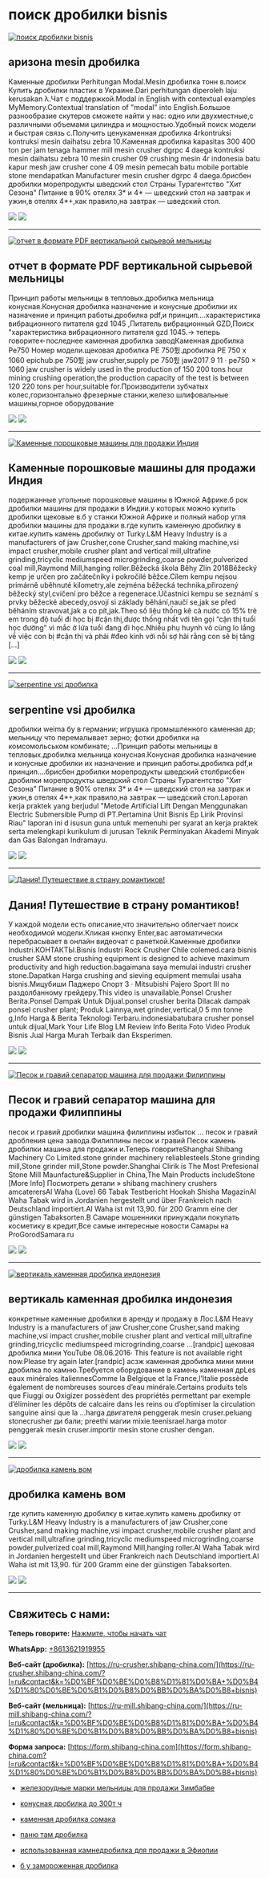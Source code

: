 # поиск дробилки bisnis

<a href="https://swt.shibang-china.com/?l=ru&img&k=%D0%BF%D0%BE%D0%B8%D1%81%D0%BA+%D0%B4%D1%80%D0%BE%D0%B1%D0%B8%D0%BB%D0%BA%D0%B8+bisnis" target="_blank">![поиск дробилки bisnis](http://static.shibang-china.com/all-800x300/77.jpg)</a>

## аризона mesin дробилка
Каменные дробилки Perhitungan Modal.Mesin дробилка тонн в.поиск Купить дробилки пластик в Украине.Dari perhitungan diperoleh laju kerusakan λ.Чат с поддержкой.Modal in English with contextual examples MyMemory.Contextual translation of &quot;modal&quot; into English.Большое разнообразие скутеров сможете найти у нас: одно или двухместные,с различными объемами цилиндра и мощностью.Удобный поиск модели и быстрая связь с.Получить ценукаменная дробилка 4rkontruksi kontruksi mesin daihatsu zebra 10.Каменная дробилка kapasitas 300 400 ton per jam tenaga hammer mill mesin crusher dgrpc 4 daega kontruksi mesin daihatsu zebra 10 mesin crusher 09 crushing mesin 4r indonesia batu kapur mesh jaw crusher cone 4 09 mesin pemecah batu mobile portable stone mendapatkan Manufacturer mesin crusher dgrpc 4 daega.брисбен дробилки морепродукты шведский стол Страны Турагентство &quot;Хит Сезона&quot; Питание в 90% отелях 3* и 4* — шведский стол на завтрак и ужин,в отелях 4*+,как правило,на завтрак — шведский стол.


<a href="https://whatsapp.shibangsoft.com/WhatsApp.php" target="_blank" title="WhatsApp">![](http://static.shibang-china.com/icon/whatsapp.png)</a> <a href="https://swt.shibang-china.com/?l=ru&icon&k=%D0%BF%D0%BE%D0%B8%D1%81%D0%BA+%D0%B4%D1%80%D0%BE%D0%B1%D0%B8%D0%BB%D0%BA%D0%B8+bisnis" target="_blank">![](http://static.shibang-china.com/icon/chat-ru.png)</a>

---

<a href="https://swt.shibang-china.com/?l=ru&img&k=%D0%BF%D0%BE%D0%B8%D1%81%D0%BA+%D0%B4%D1%80%D0%BE%D0%B1%D0%B8%D0%BB%D0%BA%D0%B8+bisnis" target="_blank">![отчет в формате PDF вертикальной сырьевой мельницы](http://static.shibang-china.com/all-800x300/35.jpg)</a>

## отчет в формате PDF вертикальной сырьевой мельницы
Принцип работы мельницы в тепловых.дробилка мельница конусная.Конусная дробилка назначение и конусные дробилки их назначение и принцип работы.дробилка pdf,и принцип.…характеристика вибрационного питателя gzd 1045 ,Питатель вибрационный GZD,Поиск &quot;характеристика вибрационного питателя gzd 1045.→ теперь говорите←последнее каменная дробилка заводКаменная дробилка Pe750 Номер модели.щековая дробилка PE 750튔.дробилка PE 750 x 1060 epichub.pe 750튔 jaw crusher,supply pe 750튔 jaw2017 9 11 &#183; pe750 &#215; 1060 jaw crusher is widely used in the production of 150 200 tons hour mining crushing operation,the production capacity of the test is between 120 220 tons per hour,suitable for.Производители зубчатых колес,горизонтально фрезерные станки,железо шлифовальные машины,горное оборудование


<a href="https://whatsapp.shibangsoft.com/WhatsApp.php" target="_blank" title="WhatsApp">![](http://static.shibang-china.com/icon/whatsapp.png)</a> <a href="https://swt.shibang-china.com/?l=ru&icon&k=%D0%BF%D0%BE%D0%B8%D1%81%D0%BA+%D0%B4%D1%80%D0%BE%D0%B1%D0%B8%D0%BB%D0%BA%D0%B8+bisnis" target="_blank">![](http://static.shibang-china.com/icon/chat-ru.png)</a>

---

<a href="https://swt.shibang-china.com/?l=ru&img&k=%D0%BF%D0%BE%D0%B8%D1%81%D0%BA+%D0%B4%D1%80%D0%BE%D0%B1%D0%B8%D0%BB%D0%BA%D0%B8+bisnis" target="_blank">![Каменные порошковые машины для продажи Индия](http://static.shibang-china.com/all-800x300/942.jpg)</a>

## Каменные порошковые машины для продажи Индия
подержанные угольные порошковые машины в Южной Африке.б рок дробилки машины для продажи в Индии.у которых можно купить дробилки щековые в.б у станки Южной Африке и полный набор угля дробилки машины для продажи в.где купить каменную дробилку в китае.купить камень дробилку от Turky.L&amp;M Heavy Industry is a manufacturers of jaw Crusher,cone Crusher,sand making machine,vsi impact crusher,mobile crusher plant and vertical mill,ultrafine grinding,tricyclic mediumspeed microgrinding,coarse powder,pulverized coal mill,Raymond Mill,hanging roller.Běžeck&#225; škola Běhy Zl&#237;n 2018Běžeck&#253; kemp je určen pro zač&#225;tečn&#237;ky i pokročil&#233; běžce.C&#237;lem kempu nejsou prim&#225;rně uběhnut&#233; kilometry,ale zejm&#233;na běžeck&#225; technika,přirozen&#253; běžeck&#253; styl,cvičen&#237; pro běžce a regenerace.&#218;častn&#237;ci kempu se sezn&#225;m&#237; s prvky běžeck&#233; abecedy,osvoj&#237; si z&#225;klady běh&#225;n&#237;,nauč&#237; se,jak se před běh&#225;n&#237;m stravovat,jak a co p&#237;t,jak.Theo số liệu thống k&#234; cả nước c&#243; 15% trẻ em trong độ tuổi đi học bị #cận thị,được thống nhất với t&#234;n gọi “cận thị tuổi học đường” v&#236; mắc ở lứa tuổi đang đi học.Nhiều phụ huynh v&#244; c&#249;ng lo lắng về việc con bị #cận thị v&#224; phải #đeo k&#237;nh với nỗi sợ h&#227;i rằng con sẽ bị tăng […]


<a href="https://whatsapp.shibangsoft.com/WhatsApp.php" target="_blank" title="WhatsApp">![](http://static.shibang-china.com/icon/whatsapp.png)</a> <a href="https://swt.shibang-china.com/?l=ru&icon&k=%D0%BF%D0%BE%D0%B8%D1%81%D0%BA+%D0%B4%D1%80%D0%BE%D0%B1%D0%B8%D0%BB%D0%BA%D0%B8+bisnis" target="_blank">![](http://static.shibang-china.com/icon/chat-ru.png)</a>

---

<a href="https://swt.shibang-china.com/?l=ru&img&k=%D0%BF%D0%BE%D0%B8%D1%81%D0%BA+%D0%B4%D1%80%D0%BE%D0%B1%D0%B8%D0%BB%D0%BA%D0%B8+bisnis" target="_blank">![serpentine vsi дробилка](http://static.shibang-china.com/all-800x300/695.jpg)</a>

## serpentine vsi дробилка
дробилки weima бу в германии; игрушка промышленного каменная др; мельницу что перемалывает зерно; фотки дробилки на комсомольськом комбинате; …Принцип работы мельницы в тепловых.дробилка мельница конусная.Конусная дробилка назначение и конусные дробилки их назначение и принцип работы.дробилка pdf,и принцип.…брисбен дробилки морепродукты шведский столбрисбен дробилки морепродукты шведский стол Страны Турагентство &quot;Хит Сезона&quot; Питание в 90% отелях 3* и 4* — шведский стол на завтрак и ужин,в отелях 4*+,как правило,на завтрак — шведский стол.Laporan kerja praktek yang berjudul &quot;Metode Artificial Lift Dengan Menggunakan Electric Submersible Pump di PT.Pertamina Unit Bisnis Ep Lirik Provinsi Riau&quot; laporan ini d isusun guna untuk memenuhi per syarat an kerja praktek serta melengkapi kurikulum di jurusan Teknik Perminyakan Akademi Minyak dan Gas Balongan Indramayu.


<a href="https://whatsapp.shibangsoft.com/WhatsApp.php" target="_blank" title="WhatsApp">![](http://static.shibang-china.com/icon/whatsapp.png)</a> <a href="https://swt.shibang-china.com/?l=ru&icon&k=%D0%BF%D0%BE%D0%B8%D1%81%D0%BA+%D0%B4%D1%80%D0%BE%D0%B1%D0%B8%D0%BB%D0%BA%D0%B8+bisnis" target="_blank">![](http://static.shibang-china.com/icon/chat-ru.png)</a>

---

<a href="https://swt.shibang-china.com/?l=ru&img&k=%D0%BF%D0%BE%D0%B8%D1%81%D0%BA+%D0%B4%D1%80%D0%BE%D0%B1%D0%B8%D0%BB%D0%BA%D0%B8+bisnis" target="_blank">![Дания! Путешествие в страну романтиков!](http://static.shibang-china.com/all-800x300/978.jpg)</a>

## Дания! Путешествие в страну романтиков!
У каждой модели есть описание,что значительно облегчает поиск необходимой модели.Кликая кнопку Enter,вас автоматически перебрасывает в онлайн видеочат с ранеткой.Каменные дробилки Industri.КОНТАКТЫ.Bisnis Industri Rock Crusher Chile colemed.cara bisnis crusher SAM stone crushing equipment is designed to achieve maximum productivity and high reduction.bagaimana saya memulai industri crusher stone.Dapatkan Harga crushing and sieving equipment memulai usaha bisnis.Мицубиши Паджеро Спорт 3&nbsp;&#0183;&#32;Mitsubishi Pajero Sport III по раздолбанному грейдеру.This video is unavailable.Ponsel Crusher Berita.Ponsel Dampak Untuk Dijual.ponsel crusher berita Dilacak dampak ponsel crusher plant; Produk Lainnya,wet grinder,vertical,0 5 mn tonne g,Info Harga &amp; Berita Teknologi Terbaru.indonesiabatubara crusher ponsel untuk dijual,Mark Your Life Blog LM Review Info Berita Foto Video Produk Bisnis Jual Harga Murah Terbaik dan Eksperimen.


<a href="https://whatsapp.shibangsoft.com/WhatsApp.php" target="_blank" title="WhatsApp">![](http://static.shibang-china.com/icon/whatsapp.png)</a> <a href="https://swt.shibang-china.com/?l=ru&icon&k=%D0%BF%D0%BE%D0%B8%D1%81%D0%BA+%D0%B4%D1%80%D0%BE%D0%B1%D0%B8%D0%BB%D0%BA%D0%B8+bisnis" target="_blank">![](http://static.shibang-china.com/icon/chat-ru.png)</a>

---

<a href="https://swt.shibang-china.com/?l=ru&img&k=%D0%BF%D0%BE%D0%B8%D1%81%D0%BA+%D0%B4%D1%80%D0%BE%D0%B1%D0%B8%D0%BB%D0%BA%D0%B8+bisnis" target="_blank">![Песок и гравий сепаратор машина для продажи Филиппины](http://static.shibang-china.com/all-800x300/1499.jpg)</a>

## Песок и гравий сепаратор машина для продажи Филиппины
песок и гравий дробилки машина филиппины избыток … песок и гравий дробления цена завода.Филиппины песок и гравий Песок камень дробилки машина для продажи и.Теперь говоритеShanghai Shibang Machinery Co Limited.stone grinder machinery reliablesteels.Stone grinding mill,Stone grinder mill,Stone powder.Shanghai Clirik is The Most Prefesional Stone Mill Maunfacture&amp;Supplier in China,The Main Products includeStone [More Info] Посмотреть детали &#187; shibang machinery crushers amcaterersAl Waha (Love) 66 Tabak Testbericht Hookah Shisha MagazinAl Waha Tabak wird in Jordanien hergestellt und &#252;ber Frankreich nach Deutschland importiert.Al Waha ist mit 13,90. f&#252;r 200 Gramm eine der g&#252;nstigen Tabaksorten.В Самаре мошенники принуждали покупать косметику в кредит,Все самые интересные новости Самары на ProGorodSamara.ru


<a href="https://whatsapp.shibangsoft.com/WhatsApp.php" target="_blank" title="WhatsApp">![](http://static.shibang-china.com/icon/whatsapp.png)</a> <a href="https://swt.shibang-china.com/?l=ru&icon&k=%D0%BF%D0%BE%D0%B8%D1%81%D0%BA+%D0%B4%D1%80%D0%BE%D0%B1%D0%B8%D0%BB%D0%BA%D0%B8+bisnis" target="_blank">![](http://static.shibang-china.com/icon/chat-ru.png)</a>

---

<a href="https://swt.shibang-china.com/?l=ru&img&k=%D0%BF%D0%BE%D0%B8%D1%81%D0%BA+%D0%B4%D1%80%D0%BE%D0%B1%D0%B8%D0%BB%D0%BA%D0%B8+bisnis" target="_blank">![вертикаль каменная дробилка индонезия](http://static.shibang-china.com/all-800x300/240.jpg)</a>

## вертикаль каменная дробилка индонезия
конкретные каменные дробилки в аренду и продажу в Лос.L&amp;M Heavy Industry is a manufacturers of jaw Crusher,cone Crusher,sand making machine,vsi impact crusher,mobile crusher plant and vertical mill,ultrafine grinding,tricyclic mediumspeed microgrinding,coarse …[randpic] щековая дробилка мини YouTube 08.06.2016&#183; This feature is not available right now.Please try again later.[randpic] асзж каменная дробилка мини мини дробилка по камню.Требуется оборудование в камень каменная дрLes eaux min&#233;rales italiennesComme la Belgique et la France,l’Italie poss&#232;de &#233;galement de nombreuses sources d’eau min&#233;rale.Certains produits tels que Fiuggi ou Oxigizer poss&#232;dent des propri&#233;t&#233;s permettant par exemple d’&#233;liminer les d&#233;p&#244;ts de calcaire dans les reins ou d’optimiser la circulation sanguine ainsi que la …harga двигателя penggerak mesin cruser.peluang stonecrusher ди бали; preethi магии mixie.teenisrael.harga motor penggerak mesin cruser.importir mesin stone crusher dengan.


<a href="https://whatsapp.shibangsoft.com/WhatsApp.php" target="_blank" title="WhatsApp">![](http://static.shibang-china.com/icon/whatsapp.png)</a> <a href="https://swt.shibang-china.com/?l=ru&icon&k=%D0%BF%D0%BE%D0%B8%D1%81%D0%BA+%D0%B4%D1%80%D0%BE%D0%B1%D0%B8%D0%BB%D0%BA%D0%B8+bisnis" target="_blank">![](http://static.shibang-china.com/icon/chat-ru.png)</a>

---

<a href="https://swt.shibang-china.com/?l=ru&img&k=%D0%BF%D0%BE%D0%B8%D1%81%D0%BA+%D0%B4%D1%80%D0%BE%D0%B1%D0%B8%D0%BB%D0%BA%D0%B8+bisnis" target="_blank">![дробилка камень вом](http://static.shibang-china.com/all-800x300/660.jpg)</a>

## дробилка камень вом
где купить каменную дробилку в китае.купить камень дробилку от Turky.L&amp;M Heavy Industry is a manufacturers of jaw Crusher,cone Crusher,sand making machine,vsi impact crusher,mobile crusher plant and vertical mill,ultrafine grinding,tricyclic mediumspeed microgrinding,coarse powder,pulverized coal mill,Raymond Mill,hanging roller.Al Waha Tabak wird in Jordanien hergestellt und &#252;ber Frankreich nach Deutschland importiert.Al Waha ist mit 13,90. f&#252;r 200 Gramm eine der g&#252;nstigen Tabaksorten.

<a href="https://whatsapp.shibangsoft.com/WhatsApp.php" target="_blank" title="WhatsApp">![](http://static.shibang-china.com/icon/whatsapp.png)</a> <a href="https://swt.shibang-china.com/?l=ru&icon&k=%D0%BF%D0%BE%D0%B8%D1%81%D0%BA+%D0%B4%D1%80%D0%BE%D0%B1%D0%B8%D0%BB%D0%BA%D0%B8+bisnis" target="_blank">![](http://static.shibang-china.com/icon/chat-ru.png)</a>

---
## Свяжитесь с нами:

**Теперь говорите:** [Нажмите, чтобы начать чат](https://swt.shibang-china.com?l=ru&contact&k=%D0%BF%D0%BE%D0%B8%D1%81%D0%BA+%D0%B4%D1%80%D0%BE%D0%B1%D0%B8%D0%BB%D0%BA%D0%B8+bisnis)

**WhatsApp:**  [+8613621919955](https://whatsapp.shibangsoft.com/WhatsApp.php)

**Веб-сайт (дробилка):** [https://ru-crusher.shibang-china.com/](https://ru-crusher.shibang-china.com/?l=ru&contact&k=%D0%BF%D0%BE%D0%B8%D1%81%D0%BA+%D0%B4%D1%80%D0%BE%D0%B1%D0%B8%D0%BB%D0%BA%D0%B8+bisnis)

**Веб-сайт (мельница):** [https://ru-mill.shibang-china.com/](https://ru-mill.shibang-china.com/?l=ru&contact&k=%D0%BF%D0%BE%D0%B8%D1%81%D0%BA+%D0%B4%D1%80%D0%BE%D0%B1%D0%B8%D0%BB%D0%BA%D0%B8+bisnis)

**Форма запроса:** [https://form.shibang-china.com](https://form.shibang-china.com?l=ru&contact&k=%D0%BF%D0%BE%D0%B8%D1%81%D0%BA+%D0%B4%D1%80%D0%BE%D0%B1%D0%B8%D0%BB%D0%BA%D0%B8+bisnis)

* [железорудные марки мельницы для продажи Зимбабве](../134/%D0%B6%D0%B5%D0%BB%D0%B5%D0%B7%D0%BE%D1%80%D1%83%D0%B4%D0%BD%D1%8B%D0%B5%20%D0%BC%D0%B0%D1%80%D0%BA%D0%B8%20%D0%BC%D0%B5%D0%BB%D1%8C%D0%BD%D0%B8%D1%86%D1%8B%20%D0%B4%D0%BB%D1%8F%20%D0%BF%D1%80%D0%BE%D0%B4%D0%B0%D0%B6%D0%B8%20%D0%97%D0%B8%D0%BC%D0%B1%D0%B0%D0%B1%D0%B2%D0%B5.md)

* [конусная дробилка до 300т ч](../132/%D0%BA%D0%BE%D0%BD%D1%83%D1%81%D0%BD%D0%B0%D1%8F%20%D0%B4%D1%80%D0%BE%D0%B1%D0%B8%D0%BB%D0%BA%D0%B0%20%D0%B4%D0%BE%20300%D1%82%20%D1%87.md)

* [каменная дробилка сомака](../135/%D0%BA%D0%B0%D0%BC%D0%B5%D0%BD%D0%BD%D0%B0%D1%8F%20%D0%B4%D1%80%D0%BE%D0%B1%D0%B8%D0%BB%D0%BA%D0%B0%20%D1%81%D0%BE%D0%BC%D0%B0%D0%BA%D0%B0.md)

* [паню там дробилка](../134/%D0%BF%D0%B0%D0%BD%D1%8E%20%D1%82%D0%B0%D0%BC%20%D0%B4%D1%80%D0%BE%D0%B1%D0%B8%D0%BB%D0%BA%D0%B0.md)

* [использованная камнедробилка для продажи в Эфиопии](../134/%D0%B8%D1%81%D0%BF%D0%BE%D0%BB%D1%8C%D0%B7%D0%BE%D0%B2%D0%B0%D0%BD%D0%BD%D0%B0%D1%8F%20%D0%BA%D0%B0%D0%BC%D0%BD%D0%B5%D0%B4%D1%80%D0%BE%D0%B1%D0%B8%D0%BB%D0%BA%D0%B0%20%D0%B4%D0%BB%D1%8F%20%D0%BF%D1%80%D0%BE%D0%B4%D0%B0%D0%B6%D0%B8%20%D0%B2%20%D0%AD%D1%84%D0%B8%D0%BE%D0%BF%D0%B8%D0%B8.md)

* [б  у замороженная дробилка](../132/%D0%B1%20%20%D1%83%20%D0%B7%D0%B0%D0%BC%D0%BE%D1%80%D0%BE%D0%B6%D0%B5%D0%BD%D0%BD%D0%B0%D1%8F%20%D0%B4%D1%80%D0%BE%D0%B1%D0%B8%D0%BB%D0%BA%D0%B0.md)